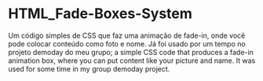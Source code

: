 # HTML_Fade-Boxes-System
Um código simples de CSS que faz uma animação de fade-in, onde você pode colocar conteúdo como foto e nome.
Já foi usado por um tempo no projeto demoday do meu grupo; 
a simple CSS code that produces a fade-in animation box, where you can put content like your picture and name.
It was used for some time in my group demoday project.
